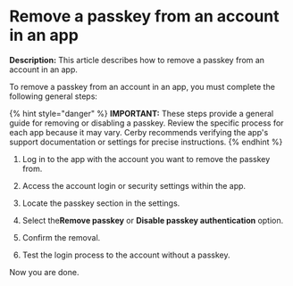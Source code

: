 # Remove a passkey from an account in an app

**Description:** This article describes how to remove a passkey from an account in an app.

To remove a passkey from an account in an app, you must complete the following
general steps:

{% hint style="danger" %} **IMPORTANT:** These steps provide a general guide
for removing or disabling a passkey. Review the specific process for each app
because it may vary. Cerby recommends verifying the app's support
documentation or settings for precise instructions. {% endhint %}

  1. Log in to the app with the account you want to remove the passkey from.

  2. Access the account login or security settings within the app.

  3. Locate the passkey section in the settings.

  4. Select the**Remove passkey** or **Disable passkey authentication** option.

  5. Confirm the removal.

  6. Test the login process to the account without a passkey.

Now you are done.

